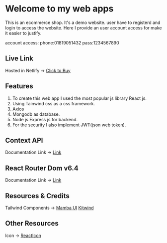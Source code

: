 # Welcome to my web apps

This is an ecommerce shop. It's a demo website. user have to registerd and login to access the website. Here I provide an user account access for make it easier to justify.    

account access: phone:01819051432 pass:1234567890

## Live Link
Hosted in Netlify -> [Click to Buy](https://clicktobuytask.netlify.app/)

## Features
1. To create this web app I used the most popular js library React js. 
2. Using Tainwind css as a css framework.
3. Axios
4. Mongodb as database.
5. Node js Express js for backend.
6. For the security I also implement JWT(json web token).

## Context API

Documentation Link -> [Link](https://reactjs.org/docs/context.html#api)

## React Router Dom v6.4 
Documentation Link -> [Link](https://reactrouter.com/en/main/start/overview)

## Resources & Credits
Tailwind Components -> 
[Mamba UI](https://www.mambaui.com/)
[Kitwind](https://kitwind.io/products/kometa/components)

## Other Resources
Icon -> [ReactIcon](https://react-icons.github.io/)
